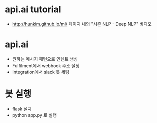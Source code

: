 # api.ai tutorial

- http://hunkim.github.io/ml/ 페이지 내의 "시즌 NLP - Deep NLP" 비디오

# api.ai

- 원하는 메시지 패턴으로 인텐트 생성
- Fulfilment에서 webhook 주소 설정
- Integration에서 slack 봇 세팅

# 봇 실행

- flask 설치
- python app.py 로 실행


